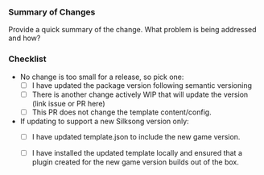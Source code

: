 ### Summary of Changes

Provide a quick summary of the change. What problem is being addressed and how?

### Checklist

* No change is too small for a release, so pick one:
  * [ ] I have updated the package version following semantic versioning
  * [ ] There is another change actively WIP that will update the version (link issue or PR here)
  * [ ] This PR does not change the template content/config.
* If updating to support a new Silksong version only:
  * [ ] I have updated template.json to include the new game version.
  * [ ] I have installed the updated template locally and ensured that a plugin created for the new game version builds out of the box.
  